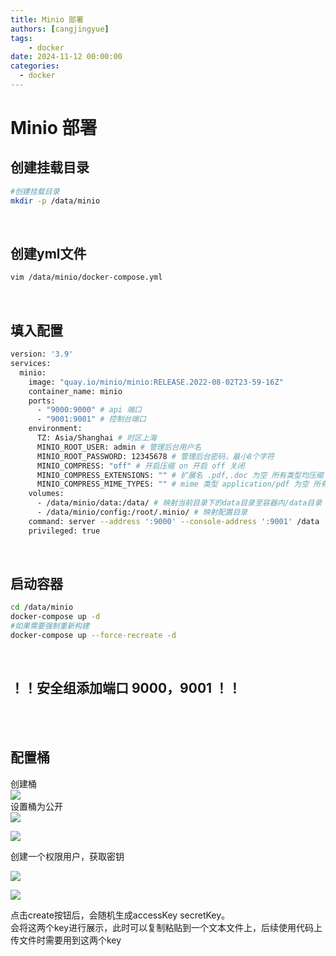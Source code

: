 ```yaml
---
title: Minio 部署
authors: [cangjingyue]
tags: 
    - docker
date: 2024-11-12 00:00:00
categories:
  - docker
---
```


# Minio 部署

## 创建挂载目录

``` bash
#创建挂载目录
mkdir -p /data/minio
```

<br/>

## 创建yml文件

``` bash
vim /data/minio/docker-compose.yml
```

<br/>

## 填入配置

``` bash
version: '3.9'
services:
  minio:
    image: "quay.io/minio/minio:RELEASE.2022-08-02T23-59-16Z"
    container_name: minio
    ports:
      - "9000:9000" # api 端口
      - "9001:9001" # 控制台端口
    environment:
      TZ: Asia/Shanghai # 时区上海
      MINIO_ROOT_USER: admin # 管理后台用户名
      MINIO_ROOT_PASSWORD: 12345678 # 管理后台密码，最小8个字符
      MINIO_COMPRESS: "off" # 开启压缩 on 开启 off 关闭
      MINIO_COMPRESS_EXTENSIONS: "" # 扩展名 .pdf,.doc 为空 所有类型均压缩
      MINIO_COMPRESS_MIME_TYPES: "" # mime 类型 application/pdf 为空 所有类型均压缩
    volumes:
      - /data/minio/data:/data/ # 映射当前目录下的data目录至容器内/data目录      
      - /data/minio/config:/root/.minio/ # 映射配置目录
    command: server --address ':9000' --console-address ':9001' /data  # 指定容器中的目录 /data
    privileged: true
```

<br/>

## 启动容器

``` bash
cd /data/minio
docker-compose up -d
#如果需要强制重新构建
docker-compose up --force-recreate -d
```

<br/>

## ！！安全组添加端口 9000，9001 ！！

<br/>
<br/>

## 配置桶

创建桶  
![](https://cangjingyue.oss-cn-hangzhou.aliyuncs.com/2024/11/12/17314171812095.jpg)  
设置桶为公开  
![](https://cangjingyue.oss-cn-hangzhou.aliyuncs.com/2024/11/12/17314171999358.jpg)

![](https://cangjingyue.oss-cn-hangzhou.aliyuncs.com/2024/11/12/17314172139345.jpg)

创建一个权限用户，获取密钥

![](https://cangjingyue.oss-cn-hangzhou.aliyuncs.com/2024/11/12/17314172311411.jpg)

![](https://cangjingyue.oss-cn-hangzhou.aliyuncs.com/2024/11/12/17314172366136.jpg)

点击create按钮后，会随机生成accessKey secretKey。  
会将这两个key进行展示，此时可以复制粘贴到一个文本文件上，后续使用代码上传文件时需要用到这两个key
